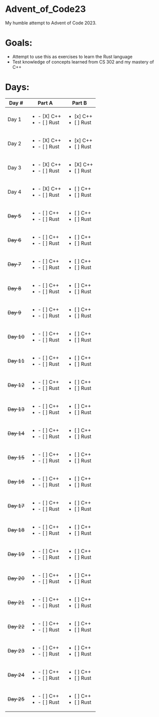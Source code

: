 # Advent_of_Code23
My humble attempt to Advent of Code 2023.

# Goals:
* Attempt to use this as exercises to learn the Rust language
* Test knowledge of concepts learned from CS 302 and my mastery of C++

# **Days**:
|Day #|Part A|Part B|
|-----|------|------|
|Day 1|<ul><li>- [X] C++</li><li>- [ ] Rust</li></ul> |<ul><li>[x] C++</li><li>[ ] Rust</li></ul>|
|Day 2|<ul><li>- [X] C++</li><li>- [ ] Rust</li></ul> |<ul><li>[x] C++</li><li>[ ] Rust</li></ul>|
|Day 3|<ul><li>- [X] C++</li><li>- [ ] Rust</li></ul> |<ul><li>[X] C++</li><li>[ ] Rust</li></ul>|
|Day 4|<ul><li>- [X] C++</li><li>- [ ] Rust</li></ul> |<ul><li>[ ] C++</li><li>[ ] Rust</li></ul>|
|~~Day 5~~|<ul><li>- [ ] C++</li><li>- [ ] Rust</li></ul> |<ul><li>[ ] C++</li><li>[ ] Rust</li></ul>|
|~~Day 6~~|<ul><li>- [ ] C++</li><li>- [ ] Rust</li></ul> |<ul><li>[ ] C++</li><li>[ ] Rust</li></ul>|
|~~Day 7~~|<ul><li>- [ ] C++</li><li>- [ ] Rust</li></ul> |<ul><li>[ ] C++</li><li>[ ] Rust</li></ul>|
|~~Day 8~~|<ul><li>- [ ] C++</li><li>- [ ] Rust</li></ul> |<ul><li>[ ] C++</li><li>[ ] Rust</li></ul>|
|~~Day 9~~|<ul><li>- [ ] C++</li><li>- [ ] Rust</li></ul> |<ul><li>[ ] C++</li><li>[ ] Rust</li></ul>|
|~~Day 10~~|<ul><li>- [ ] C++</li><li>- [ ] Rust</li></ul> |<ul><li>[ ] C++</li><li>[ ] Rust</li></ul>|
|~~Day 11~~|<ul><li>- [ ] C++</li><li>- [ ] Rust</li></ul> |<ul><li>[ ] C++</li><li>[ ] Rust</li></ul>|
|~~Day 12~~|<ul><li>- [ ] C++</li><li>- [ ] Rust</li></ul> |<ul><li>[ ] C++</li><li>[ ] Rust</li></ul>|
|~~Day 13~~|<ul><li>- [ ] C++</li><li>- [ ] Rust</li></ul> |<ul><li>[ ] C++</li><li>[ ] Rust</li></ul>|
|~~Day 14~~|<ul><li>- [ ] C++</li><li>- [ ] Rust</li></ul> |<ul><li>[ ] C++</li><li>[ ] Rust</li></ul>|
|~~Day 15~~|<ul><li>- [ ] C++</li><li>- [ ] Rust</li></ul> |<ul><li>[ ] C++</li><li>[ ] Rust</li></ul>|
|~~Day 16~~|<ul><li>- [ ] C++</li><li>- [ ] Rust</li></ul> |<ul><li>[ ] C++</li><li>[ ] Rust</li></ul>|
|~~Day 17~~|<ul><li>- [ ] C++</li><li>- [ ] Rust</li></ul> |<ul><li>[ ] C++</li><li>[ ] Rust</li></ul>|
|~~Day 18~~|<ul><li>- [ ] C++</li><li>- [ ] Rust</li></ul> |<ul><li>[ ] C++</li><li>[ ] Rust</li></ul>|
|~~Day 19~~|<ul><li>- [ ] C++</li><li>- [ ] Rust</li></ul> |<ul><li>[ ] C++</li><li>[ ] Rust</li></ul>|
|~~Day 20~~|<ul><li>- [ ] C++</li><li>- [ ] Rust</li></ul> |<ul><li>[ ] C++</li><li>[ ] Rust</li></ul>|
|~~Day 21~~|<ul><li>- [ ] C++</li><li>- [ ] Rust</li></ul> |<ul><li>[ ] C++</li><li>[ ] Rust</li></ul>|
|~~Day 22~~|<ul><li>- [ ] C++</li><li>- [ ] Rust</li></ul> |<ul><li>[ ] C++</li><li>[ ] Rust</li></ul>|
|~~Day 23~~|<ul><li>- [ ] C++</li><li>- [ ] Rust</li></ul> |<ul><li>[ ] C++</li><li>[ ] Rust</li></ul>|
|~~Day 24~~|<ul><li>- [ ] C++</li><li>- [ ] Rust</li></ul> |<ul><li>[ ] C++</li><li>[ ] Rust</li></ul>|
|~~Day 25~~|<ul><li>- [ ] C++</li><li>- [ ] Rust</li></ul> |<ul><li>[ ] C++</li><li>[ ] Rust</li></ul>|
